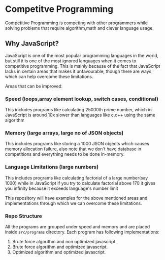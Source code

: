 # Competitve Programming

Competitive Programming is competing with other programmers while solving problems that require algorithm,math and clever language usage.

## Why JavaScript?

JavaScript is one of the most popular programming languages in the world, but still it is one of the most ignored languages when it comes to competitive programming. This is mainly because of the fact that JavaScript lacks in certain areas that makes it unfavourable, though there are ways which can help overcome these limitations.

Areas that can be improved:

### Speed (loops,array element lookup, switch cases, conditional)

This includes programs like calculating 25000th prime number, which in JavaScript is around 10x slower than languages like c,c++ using the same algorithm

### Memory (large arrays, large no of JSON objects)

This includes programs like storing a 1000 JSON objects which causes memory allocation failure, also note that we don't have database in competitions and everything needs to be done in-memory.

### Language Limitations (large numbers) 

This includes programs like calculating factorial of a large number(say 1000) while in JavaScript if you try to calculate factorial above 170 it gives you infinity because it exceeds language's number limit


This repository will have examples for the above mentioned areas and implementations through which we can overcome these limitations. 

### Repo Structure

All the programs are grouped under speed and memory and are placed inside ````src/programs```` directory. Each program has following implementations:

1. Brute force algorithm and non optimized javascript.
2. Brute force algorithm and optimized javascript.
3. Optimized algorithm and optimized javascript.
